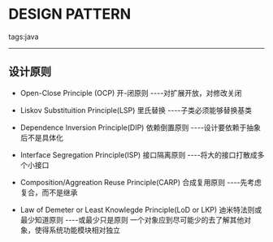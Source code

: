 ﻿# DESIGN PATTERN

tags:java

---

## 设计原则
* Open-Close Principle (OCP) 开-闭原则 ----对扩展开放，对修改关闭

* Liskov Substituition Principle(LSP) 里氏替换 ----子类必须能够替换基类
* Dependence Inversion Principle(DIP) 依赖倒置原则 ----设计要依赖于抽象后不是具体化
* Interface Segregation Principle(ISP) 接口隔离原则 ----将大的接口打散成多个小接口
* Composition/Aggreation Reuse Principle(CARP) 合成复用原则 ----先考虑复合，而不是继承
* Law of Demeter or Least Knowlegde Principle(LoD or LKP) 迪米特法则或最少知道原则 ----或最少只是原则
	一个对象应到尽可能少的去了解其他对象，使得系统功能模块相对独立